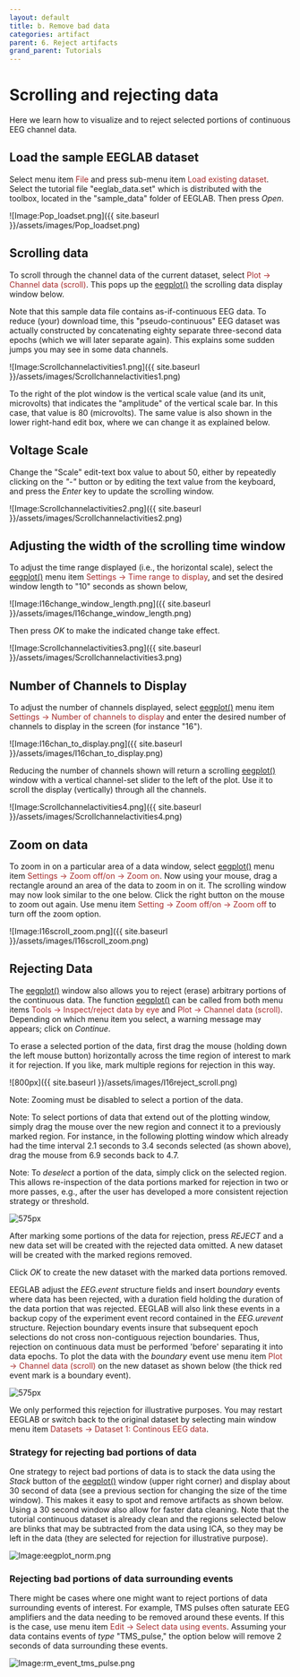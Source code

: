 ```yaml
---
layout: default
title: b. Remove bad data
categories: artifact
parent: 6. Reject artifacts
grand_parent: Tutorials
---
```

Scrolling and rejecting data 
======

Here we learn how to visualize and to reject selected portions of
continuous EEG channel data.

Load the sample EEGLAB dataset
--------------------------
Select menu item <span style="color: brown">File</span> and press sub-menu item
<span style="color: brown">Load existing dataset</span>. Select the tutorial file "eeglab_data.set" which is distributed with
the toolbox, located in the "sample_data" folder of EEGLAB. Then press *Open*.

![Image:Pop_loadset.png]({{ site.baseurl }}/assets/images/Pop_loadset.png)

Scrolling data
--------------------------
To scroll through the channel data of the current dataset, select
<span style="color: brown">Plot → Channel data (scroll)</span>. This pops up
the [eegplot()](http://sccn.ucsd.edu/eeglab/locatefile.php?file=eegplot.m)
the scrolling data display window below.

Note that this sample data file contains as-if-continuous EEG data. To
reduce (your) download time, this "pseudo-continuous" EEG dataset was
actually constructed by concatenating eighty separate three-second
data epochs (which we will later separate again). This explains some
sudden jumps you may see in some data channels.


![Image:Scrollchannelactivities1.png]({{ site.baseurl }}/assets/images/Scrollchannelactivities1.png)


To the right of the plot window is the vertical scale value (and its
unit, microvolts) that indicates the "amplitude" of the vertical scale
bar. In this case, that value is 80 (microvolts). The same value is
also shown in the lower right-hand edit box, where we can change it as
explained below.

Voltage Scale
--------------------------
Change the "Scale" edit-text box value to about 50, either by
repeatedly clicking on the *"-"* button or by editing the text value
from the keyboard, and press the *Enter* key to update the scrolling
window.


![Image:Scrollchannelactivities2.png]({{ site.baseurl }}/assets/images/Scrollchannelactivities2.png)


Adjusting the width of the scrolling time window
--------------------------
To adjust the time range displayed (i.e., the horizontal scale),
select the [eegplot()](http://sccn.ucsd.edu/eeglab/locatefile.php?file=eegplot.m) menu
item <span style="color: brown">Settings → Time range to display</span>, and
set the desired window length to "10" seconds as shown below,


![Image:I16change_window_length.png]({{ site.baseurl }}/assets/images/I16change_window_length.png)




Then press *OK* to make the indicated change take effect.


![Image:Scrollchannelactivities3.png]({{ site.baseurl }}/assets/images/Scrollchannelactivities3.png)



Number of Channels to Display
--------------------------
To adjust the number of channels displayed, select
[eegplot()](http://sccn.ucsd.edu/eeglab/locatefile.php?file=eegplot.m) menu
item <font color=brown>Settings → Number of channels to
display</font> and enter the desired number of channels to display in
the screen (for instance "16").


![Image:I16chan_to_display.png]({{ site.baseurl }}/assets/images/I16chan_to_display.png)


Reducing the number of channels shown will return a scrolling
[eegplot()](http://sccn.ucsd.edu/eeglab/locatefile.php?file=eegplot.m) window
with a vertical channel-set slider to the left of the plot. Use it to
scroll the display (vertically) through all the channels.


![Image:Scrollchannelactivities4.png]({{ site.baseurl }}/assets/images/Scrollchannelactivities4.png)

Zoom on data
--------------------------
To zoom in on a particular area of a data window, select
[eegplot()](http://sccn.ucsd.edu/eeglab/locatefile.php?file=eegplot.m) menu
item <span style="color: brown">Settings → Zoom off/on → Zoom on</span>. Now
using your mouse, drag a rectangle around an area of the data to zoom
in on it. The scrolling window may now look similar to the one below.
Click the right button on the mouse to zoom out again. Use menu item
<span style="color: brown">Setting → Zoom off/on → Zoom off</span> to turn
off the zoom option.


![Image:I16scroll_zoom.png]({{ site.baseurl }}/assets/images/I16scroll_zoom.png)

Rejecting Data
--------------------------
The [eegplot()](http://sccn.ucsd.edu/eeglab/locatefile.php?file=eegplot.m)
window also allows you to reject (erase) arbitrary portions of the
continuous data. The function
[eegplot()](http://sccn.ucsd.edu/eeglab/locatefile.php?file=eegplot.m) can be
called from both menu items <font color=brown>Tools → Inspect/reject data by eye</font> and <font color=brown>Plot → Channel data (scroll)</font>. Depending on which menu item you select, a warning message may appears; click on *Continue*. 

To erase a selected portion of the data, first drag the
mouse (holding down the left mouse button) horizontally across the
time region of interest to mark it for rejection. If you like, mark
multiple regions for rejection in this way.

![800px]({{ site.baseurl }}/assets/images/I16reject_scroll.png)

Note: Zooming must be disabled to select a portion of the data.

Note: To select portions of data that extend out of the plotting window,
simply drag the mouse over the new region and connect it to a previously
marked region. For instance, in the following plotting window which
already had the time interval 2.1 seconds to 3.4 seconds selected (as
shown above), drag the mouse from 6.9 seconds back to 4.7.

Note: To *deselect* a portion of the data, simply click on the selected region.
This allows re-inspection of the data portions marked for rejection in
two or more passes, e.g., after the user has developed a more consistent
rejection strategy or threshold. 

![575px](/assets/images/Iii1eegplot2.jpg)

After marking some portions of the data for
rejection, press *REJECT* and a new data set will be created with the
rejected data omitted. A new dataset will be created with the marked
regions removed. 

Click *OK* to create the new dataset with the marked data
portions removed.

EEGLAB adjust the *EEG.event* structure
fields and insert *boundary* events where data has been rejected,
with a duration field holding the duration of the data portion that was
rejected. EEGLAB will also link these events in a backup copy of the experiment
event record contained in the *EEG.urevent* structure. Rejection
boundary events insure that subsequent epoch selections do not cross
non-contiguous rejection boundaries. Thus, rejection on continuous data
must be performed 'before' separating it into data epochs. To plot the data with the *boundary* event use menu item <span style="color: brown">Plot → Channel data (scroll)</span> on the new dataset as shown below (the thick red event mark is a boundary event).

![575px](/assets/images/Iii1eegplot1.jpg)

We only performed this rejection for illustrative purposes.
You may restart EEGLAB or switch back to the original dataset by selecting main window menu item
<span style="color: brown">Datasets → Dataset 1: Continous EEG data</span>.

### Strategy for rejecting bad portions of data

One strategy to reject bad portions of data is to stack the data using the *Stack* button of the [eegplot()](http://sccn.ucsd.edu/eeglab/locatefile.php?file=eegplot.m) window (upper right corner) and display about 30 second of data (see a previous section for changing the size of the time window). This makes it easy to spot and remove artifacts as shown below. Using a 30 second window also allow for faster data cleaning. Note that the tutorial continuous dataset is already clean and the regions selected below are blinks that may be subtracted from the data using ICA, so they may be left in the data (they are selected for rejection for illustrative purpose).

![Image:eegplot_norm.png](/assets/images/eegplot_norm.png)

### Rejecting bad portions of data surrounding events

There might be cases where one might want to reject portions of data surrounding events of interest. For example, TMS pulses often saturate EEG amplifiers and the data needing to be removed around these events. If this is the case, use menu item <span style="color: brown">Edit → Select data using events</span>. Assuming your data contains events of *type* "TMS_pulse," the option below will remove 2 seconds of data surrounding these events.

![Image:rm_event_tms_pulse.png](/assets/images/rm_event_tms_pulse.png)
